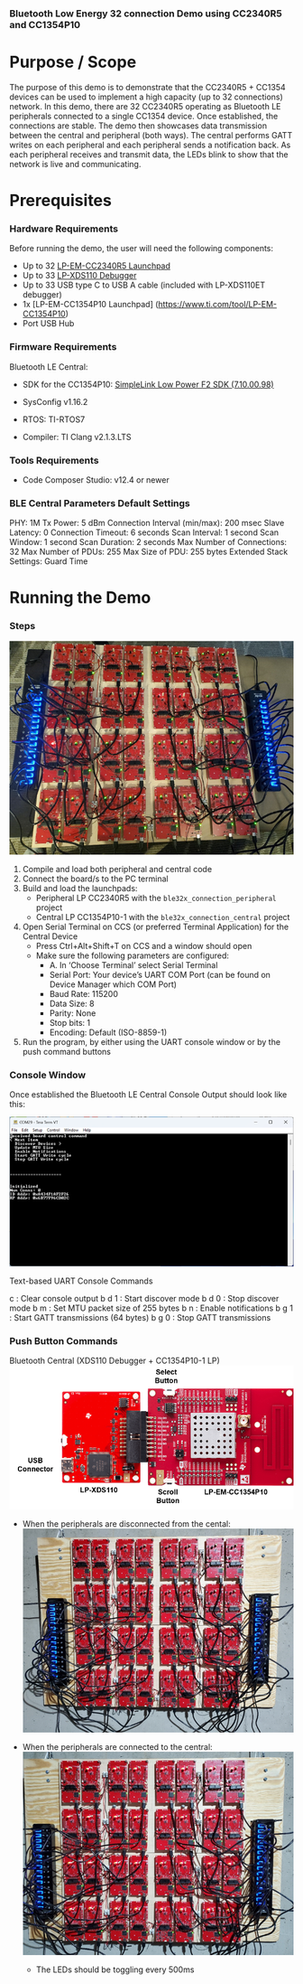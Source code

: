 ### Bluetooth Low Energy 32 connection Demo using CC2340R5 and CC1354P10 ###

Purpose / Scope
===============

The purpose of this demo is to demonstrate that the CC2340R5 + CC1354 devices can be used to implement a high capacity (up to 32 connections) network. In this demo, there are 32 CC2340R5 operating as Bluetooth LE peripherals connected to a single CC1354 device. Once established, the connections are stable. The demo then showcases data transmission between the central and peripheral (both ways). The central performs GATT writes on each peripheral and each peripheral sends a notification back. As each peripheral receives and transmit data, the LEDs blink to show that the network is live and communicating. 

Prerequisites
=============

### Hardware Requirements ###

Before running the demo, the user will need the following components:

- Up to 32 [LP-EM-CC2340R5 Launchpad](https://www.ti.com/tool/LP-EM-CC2340R5)
- Up to 33 [LP-XDS110 Debugger](https://www.ti.com/tool/LP-XDS110ET)
- Up to 33 USB type C to USB A cable (included with LP-XDS110ET debugger)
- 1x [LP-EM-CC1354P10 Launchpad] (https://www.ti.com/tool/LP-EM-CC1354P10)
- Port USB Hub

### Firmware Requirements ###
Bluetooth LE Central: 

- SDK for the CC1354P10: [SimpleLink Low Power F2 SDK (7.10.00.98)](https://www.ti.com/tool/download/SIMPLELINK-LOWPOWER-F2-SDK)

- SysConfig v1.16.2
- RTOS: TI-RTOS7
- Compiler: TI Clang v2.1.3.LTS

### Tools Requirements ###

- Code Composer Studio: v12.4 or newer

### BLE Central Parameters Default Settings ###

PHY: 1M
Tx Power: 5 dBm
Connection Interval (min/max): 200 msec
Slave Latency: 0
Connection Timeout: 6 seconds
Scan Interval: 1 second
Scan Window: 1 second
Scan Duration: 2 seconds
Max Number of Connections: 32
Max Number of PDUs: 255
Max Size of PDU: 255 bytes
Extended Stack Settings: Guard Time

Running the Demo
================

### Steps ###

![Hardware Photo](<resources/HardwareTestPlatform.png>)

1. Compile and load both peripheral and central code 
2. Connect the board/s to the PC terminal
3. Build and load the launchpads: 
    - Peripheral LP CC2340R5 with the `ble32x_connection_peripheral` project
    - Central LP CC1354P10-1 with the `ble32x_connection_central` project
4. Open Serial Terminal on CCS (or preferred Terminal Application) for the Central Device 
    - Press Ctrl+Alt+Shift+T on CCS and a window should open
    - Make sure the following parameters are configured:
        - A. In ‘Choose Terminal’ select Serial Terminal
        - Serial Port: Your device’s UART COM Port (can be found on Device Manager which COM Port)
        - Baud Rate: 115200
        - Data Size: 8
        - Parity: None
        - Stop bits: 1
        - Encoding: Default (ISO-8859-1)
5. Run the program, by either using the UART console window or by the push command buttons

### Console Window ### 
Once established the Bluetooth LE Central Console Output should look like this: 

![BLE Central Console Window](<resources/BLECentralWindow.png>)

Text-based UART Console Commands

c : Clear console output 
b d 1 : Start discover mode 
b d 0 : Stop discover mode 
b m : Set MTU packet size of 255 bytes 
b n : Enable notifications
b g 1 : Start GATT transmissions (64 bytes)
b g 0 : Stop GATT transmissions 

### Push Button Commands ### 
Bluetooth Central (XDS110 Debugger + CC1354P10-1 LP)
![Push Button Command Guide](<resources/pushbutton.png>)

- When the peripherals are disconnected from the cental: 
![Peripherals Disconnected](resources/Peripherals_Dis.png)

- When the peripherals are connected to the central:
![Peripherals Connected](<resources/Peripherals_Con.png>)
    - The LEDs should be toggling every 500ms 